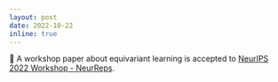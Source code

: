 ```yaml
---
layout: post
date: 2022-10-22
inline: true
---
```


:pencil: A workshop paper about equivariant learning is accepted to [NeurIPS 2022 Workshop - NeurReps](https://www.neurreps.org/).
